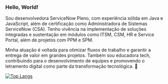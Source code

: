 ### Hello, World! 

Sou desenvolvedora ServiceNow Pleno, com experiência sólida em Java e JavaScript, além de certificação como Administradora de Sistemas ServiceNow (CSA). Tenho vivência na implementação de soluções integradas e sustentação em módulos como ITSM, CSM, HR e Service Portal, além de projetos com PPM e SPM. 

Minha atuação é voltada para otimizar fluxos de trabalho e garantir a entrega de valor em grandes projetos. Também sou educadora tech, contribuindo para o desenvolvimento de equipes e promovendo o letramento digital como parte da transformação tecnológica. 🚀


[![Top Langs](https://github-readme-stats.vercel.app/api/top-langs/?username=marianyqueiroz&layout=compact)](https://github.com/marianyqueiroz/marianyqueiroz)

<!--
**marianyqueiroz/marianyqueiroz** is a ✨ _special_ ✨ repository because its `README.md` (this file) appears on your GitHub profile.




